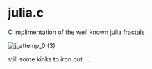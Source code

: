# julia.c

C implimentation of the well known julia fractals

![j_attemp_0 (3)](https://user-images.githubusercontent.com/73109076/108697410-b9a24e80-74fa-11eb-9175-75d341b8f8bc.png)

still some kinks to iron out . . . 
